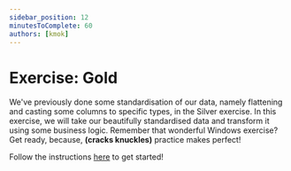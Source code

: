 ```yaml
---
sidebar_position: 12
minutesToComplete: 60
authors: [kmok]
---
```


# Exercise: Gold
We've previously done some standardisation of our data, namely flattening and casting some columns to specific types, in the Silver exercise. In this exercise, we will take our beautifully standardised data and transform it using some business logic. Remember that wonderful Windows exercise? Get ready, because, **(cracks knuckles)** practice makes perfect!

Follow the instructions [here](https://github.com/data-derp/exercise-ev-databricks/tree/main/batch-processing-gold-2) to get started!